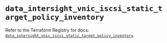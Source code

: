# `data_intersight_vnic_iscsi_static_target_policy_inventory`

Refer to the Terraform Registry for docs: [`data_intersight_vnic_iscsi_static_target_policy_inventory`](https://registry.terraform.io/providers/ciscodevnet/intersight/1.0.71/docs/data-sources/vnic_iscsi_static_target_policy_inventory).
